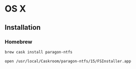 # OS X

## Installation

### Homebrew

```sh
brew cask install paragon-ntfs
```

```sh
open /usr/local/Caskroom/paragon-ntfs/15/FSInstaller.app
```

